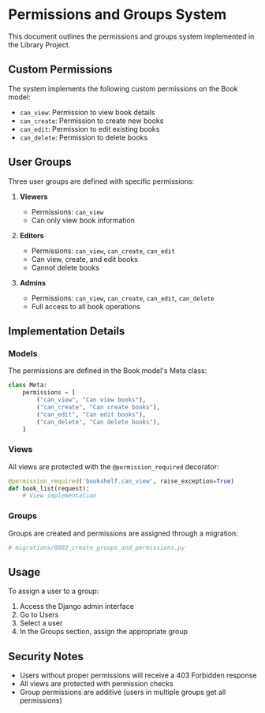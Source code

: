 # Permissions and Groups System

This document outlines the permissions and groups system implemented in the Library Project.

## Custom Permissions

The system implements the following custom permissions on the Book model:

- `can_view`: Permission to view book details
- `can_create`: Permission to create new books
- `can_edit`: Permission to edit existing books
- `can_delete`: Permission to delete books

## User Groups

Three user groups are defined with specific permissions:

1. **Viewers**
   - Permissions: `can_view`
   - Can only view book information

2. **Editors**
   - Permissions: `can_view`, `can_create`, `can_edit`
   - Can view, create, and edit books
   - Cannot delete books

3. **Admins**
   - Permissions: `can_view`, `can_create`, `can_edit`, `can_delete`
   - Full access to all book operations

## Implementation Details

### Models

The permissions are defined in the Book model's Meta class:

```python
class Meta:
    permissions = [
        ("can_view", "Can view books"),
        ("can_create", "Can create books"),
        ("can_edit", "Can edit books"),
        ("can_delete", "Can delete books"),
    ]
```

### Views

All views are protected with the `@permission_required` decorator:

```python
@permission_required('bookshelf.can_view', raise_exception=True)
def book_list(request):
    # View implementation
```

### Groups

Groups are created and permissions are assigned through a migration:

```python
# migrations/0002_create_groups_and_permissions.py
```

## Usage

To assign a user to a group:

1. Access the Django admin interface
2. Go to Users
3. Select a user
4. In the Groups section, assign the appropriate group

## Security Notes

- Users without proper permissions will receive a 403 Forbidden response
- All views are protected with permission checks
- Group permissions are additive (users in multiple groups get all permissions)